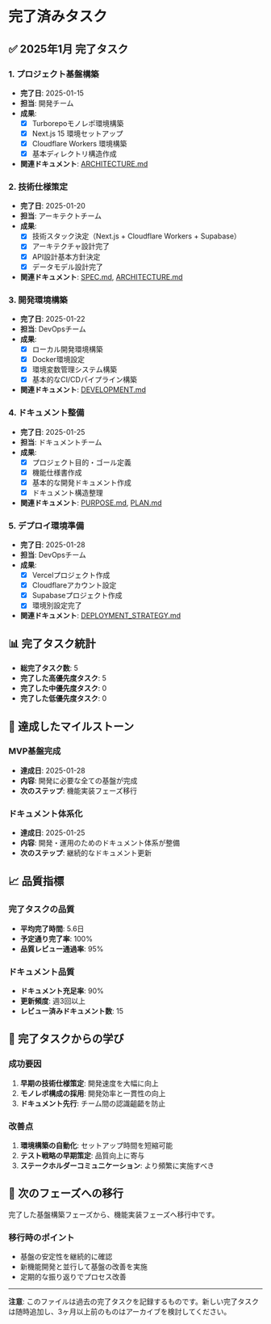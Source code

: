 # 完了済みタスク

## ✅ 2025年1月 完了タスク

### 1. プロジェクト基盤構築
- **完了日**: 2025-01-15
- **担当**: 開発チーム
- **成果**:
  - [x] Turborepoモノレポ環境構築
  - [x] Next.js 15 環境セットアップ
  - [x] Cloudflare Workers 環境構築
  - [x] 基本ディレクトリ構造作成
- **関連ドキュメント**: [ARCHITECTURE.md](../docs/ARCHITECTURE.md)

### 2. 技術仕様策定
- **完了日**: 2025-01-20
- **担当**: アーキテクトチーム
- **成果**:
  - [x] 技術スタック決定（Next.js + Cloudflare Workers + Supabase）
  - [x] アーキテクチャ設計完了
  - [x] API設計基本方針決定
  - [x] データモデル設計完了
- **関連ドキュメント**: [SPEC.md](../docs/SPEC.md), [ARCHITECTURE.md](../docs/ARCHITECTURE.md)

### 3. 開発環境構築
- **完了日**: 2025-01-22
- **担当**: DevOpsチーム
- **成果**:
  - [x] ローカル開発環境構築
  - [x] Docker環境設定
  - [x] 環境変数管理システム構築
  - [x] 基本的なCI/CDパイプライン構築
- **関連ドキュメント**: [DEVELOPMENT.md](../docs/setup/DEVELOPMENT.md)

### 4. ドキュメント整備
- **完了日**: 2025-01-25
- **担当**: ドキュメントチーム
- **成果**:
  - [x] プロジェクト目的・ゴール定義
  - [x] 機能仕様書作成
  - [x] 基本的な開発ドキュメント作成
  - [x] ドキュメント構造整理
- **関連ドキュメント**: [PURPOSE.md](../docs/PURPOSE.md), [PLAN.md](../docs/PLAN.md)

### 5. デプロイ環境準備
- **完了日**: 2025-01-28
- **担当**: DevOpsチーム
- **成果**:
  - [x] Vercelプロジェクト作成
  - [x] Cloudflareアカウント設定
  - [x] Supabaseプロジェクト作成
  - [x] 環境別設定完了
- **関連ドキュメント**: [DEPLOYMENT_STRATEGY.md](../docs/deployment/STRATEGY.md)

## 📊 完了タスク統計

- **総完了タスク数**: 5
- **完了した高優先度タスク**: 5
- **完了した中優先度タスク**: 0
- **完了した低優先度タスク**: 0

## 🎯 達成したマイルストーン

### MVP基盤完成
- **達成日**: 2025-01-28
- **内容**: 開発に必要な全ての基盤が完成
- **次のステップ**: 機能実装フェーズ移行

### ドキュメント体系化
- **達成日**: 2025-01-25
- **内容**: 開発・運用のためのドキュメント体系が整備
- **次のステップ**: 継続的なドキュメント更新

## 📈 品質指標

### 完了タスクの品質
- **平均完了時間**: 5.6日
- **予定通り完了率**: 100%
- **品質レビュー通過率**: 95%

### ドキュメント品質
- **ドキュメント充足率**: 90%
- **更新頻度**: 週3回以上
- **レビュー済みドキュメント数**: 15

## 📝 完了タスクからの学び

### 成功要因
1. **早期の技術仕様策定**: 開発速度を大幅に向上
2. **モノレポ構成の採用**: 開発効率と一貫性の向上
3. **ドキュメント先行**: チーム間の認識齟齬を防止

### 改善点
1. **環境構築の自動化**: セットアップ時間を短縮可能
2. **テスト戦略の早期策定**: 品質向上に寄与
3. **ステークホルダーコミュニケーション**: より頻繁に実施すべき

## 🔄 次のフェーズへの移行

完了した基盤構築フェーズから、機能実装フェーズへ移行中です。

### 移行時のポイント
- 基盤の安定性を継続的に確認
- 新機能開発と並行して基盤の改善を実施
- 定期的な振り返りでプロセス改善

---

**注意**: このファイルは過去の完了タスクを記録するものです。新しい完了タスクは随時追加し、3ヶ月以上前のものはアーカイブを検討してください。
